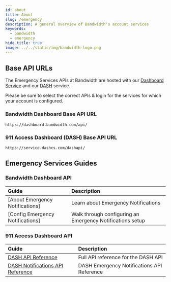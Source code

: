 ```yaml
---
id: about
title: About
slug: /emergency   
description: A general overview of Bandwidth's account services
keywords:
  - bandwidth
  - emergency
hide_title: true
image: ../../static/img/bandwidth-logo.png
---
```


## Base API URLs

The Emergency Services APIs at Bandwidth are hosted with our [Dashboard Service](https://dashboard.bandwidth.com/) and our [DASH](https://dashboard.dashcs.com/dash-board/login.jsp) service.

Please be sure to select the correct APIs & login for the services for which your account is configured.

### Bandwidth Dashboard Base API URL
`https://dashboard.bandwidth.com/api/`

### 911 Access Dashboard (DASH) Base API URL
`https://service.dashcs.com/dashapi/`

## Emergency Services Guides

### Bandwidth Dashboard API
| Guide | Description |
|:------|:------------|
| [About Emergency Notifications] | Learn about Emergency Notifications |
| [Config Emergency Notifications] | Walk through configuring an Emergency Notifications setup |


### 911 Access Dashboard API

| Guide | Description |
|:------|:------------|
| [DASH API Reference](/dash-api-reference) | Full API reference for the DASH API   |
| [DASH Notifications API Reference](/dash-notifications-api-reference) | DASH Emergency Notifications API Reference |
